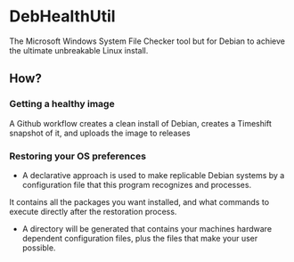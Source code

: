 # DebHealthUtil
The Microsoft Windows System File Checker tool but for Debian to achieve the ultimate unbreakable Linux install.

## How?

### Getting a healthy image
A Github workflow creates a clean install of Debian, creates a Timeshift snapshot of it, and uploads the image to releases

### Restoring your OS preferences
- A declarative approach is used to make replicable Debian systems by a configuration file that this program recognizes and processes.

It contains all the packages you want installed, and what commands to execute directly after the restoration process.
- A directory will be generated that contains your machines hardware dependent configuration files, plus the files that make your user possible.
